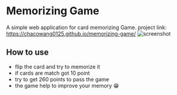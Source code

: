 # Memorizing Game
A simple web application for card memorizing Game.
project link: https://chacowang0125.github.io/memorizing-game/
![screenshot](https://i.ibb.co/tqDRp7g/2021-12-29-6-06-35.png)

## How to use
- flip the card and try to memorize it 
- if cards are match got 10 point
- try to get 260 points to pass the game
- the game help to improve your memory :grin:
